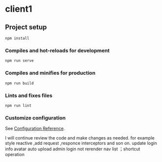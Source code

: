 # client1

## Project setup
```
npm install
```

### Compiles and hot-reloads for development
```
npm run serve
```

### Compiles and minifies for production
```
npm run build
```

### Lints and fixes files
```
npm run lint
```

### Customize configuration
See [Configuration Reference](https://cli.vuejs.org/config/).

I will continue review the code and make changes as needed. for example style reactive ,add request ,responce interceptors and son on. update login info avatar auto upload
admin login not rerender nav list ；shortcut operation
